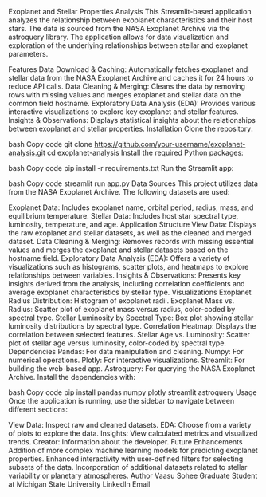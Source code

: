 Exoplanet and Stellar Properties Analysis
This Streamlit-based application analyzes the relationship between exoplanet characteristics and their host stars. The data is sourced from the NASA Exoplanet Archive via the astroquery library. The application allows for data visualization and exploration of the underlying relationships between stellar and exoplanet parameters.

Features
Data Download & Caching: Automatically fetches exoplanet and stellar data from the NASA Exoplanet Archive and caches it for 24 hours to reduce API calls.
Data Cleaning & Merging: Cleans the data by removing rows with missing values and merges exoplanet and stellar data on the common field hostname.
Exploratory Data Analysis (EDA): Provides various interactive visualizations to explore key exoplanet and stellar features.
Insights & Observations: Displays statistical insights about the relationships between exoplanet and stellar properties.
Installation
Clone the repository:

bash
Copy code
git clone https://github.com/your-username/exoplanet-analysis.git
cd exoplanet-analysis
Install the required Python packages:

bash
Copy code
pip install -r requirements.txt
Run the Streamlit app:

bash
Copy code
streamlit run app.py
Data Sources
This project utilizes data from the NASA Exoplanet Archive. The following datasets are used:

Exoplanet Data: Includes exoplanet name, orbital period, radius, mass, and equilibrium temperature.
Stellar Data: Includes host star spectral type, luminosity, temperature, and age.
Application Structure
View Data: Displays the raw exoplanet and stellar datasets, as well as the cleaned and merged dataset.
Data Cleaning & Merging: Removes records with missing essential values and merges the exoplanet and stellar datasets based on the hostname field.
Exploratory Data Analysis (EDA): Offers a variety of visualizations such as histograms, scatter plots, and heatmaps to explore relationships between variables.
Insights & Observations: Presents key insights derived from the analysis, including correlation coefficients and average exoplanet characteristics by stellar type.
Visualizations
Exoplanet Radius Distribution: Histogram of exoplanet radii.
Exoplanet Mass vs. Radius: Scatter plot of exoplanet mass versus radius, color-coded by spectral type.
Stellar Luminosity by Spectral Type: Box plot showing stellar luminosity distributions by spectral type.
Correlation Heatmap: Displays the correlation between selected features.
Stellar Age vs. Luminosity: Scatter plot of stellar age versus luminosity, color-coded by spectral type.
Dependencies
Pandas: For data manipulation and cleaning.
Numpy: For numerical operations.
Plotly: For interactive visualizations.
Streamlit: For building the web-based app.
Astroquery: For querying the NASA Exoplanet Archive.
Install the dependencies with:

bash
Copy code
pip install pandas numpy plotly streamlit astroquery
Usage
Once the application is running, use the sidebar to navigate between different sections:

View Data: Inspect raw and cleaned datasets.
EDA: Choose from a variety of plots to explore the data.
Insights: View calculated metrics and visualized trends.
Creator: Information about the developer.
Future Enhancements
Addition of more complex machine learning models for predicting exoplanet properties.
Enhanced interactivity with user-defined filters for selecting subsets of the data.
Incorporation of additional datasets related to stellar variability or planetary atmospheres.
Author
Vaasu Sohee
Graduate Student at Michigan State University
LinkedIn
Email

